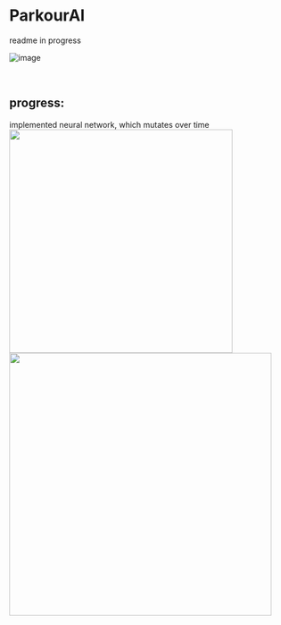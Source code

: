 ﻿# ParkourAI

 readme in progress


![image](https://github.com/user-attachments/assets/7eb102e4-6463-4160-9ab2-1d88e1fd6c4d)

<br>

## progress:
implemented neural network, which mutates over time
<br>
<img src="https://github.com/user-attachments/assets/0270a671-f6a5-4abc-aaef-9dfd2e450398" width=400></img>
<img src="https://github.com/user-attachments/assets/7319e611-1597-4c0b-a1e9-38bf1438b3b3" width=470></img>




